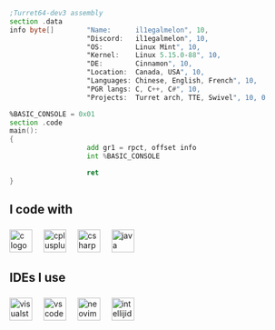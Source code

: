 ```asm
;Turret64-dev3 assembly
section .data
info byte[]        "Name:      il1egalmelon", 10,
                   "Discord:   il1egalmelon", 10,
                   "OS:        Linux Mint", 10,
                   "Kernel:    Linux 5.15.0-88", 10,
                   "DE:        Cinnamon", 10,
                   "Location:  Canada, USA", 10,
                   "Languages: Chinese, English, French", 10,
                   "PGR langs: C, C++, C#", 10,
                   "Projects:  Turret arch, TTE, Swivel", 10, 0

%BASIC_CONSOLE = 0x01
section .code
main():
{
                   add gr1 = rpct, offset info
                   int %BASIC_CONSOLE

                   ret
}
```
###

<h2 align="left">I code with</h2>

###

<div align="left">
  <img src="https://cdn.jsdelivr.net/gh/devicons/devicon/icons/c/c-original.svg" height="40" alt="c logo"  />
  <img width="12" />
  <img src="https://cdn.jsdelivr.net/gh/devicons/devicon/icons/cplusplus/cplusplus-original.svg" height="40" alt="cplusplus logo"  />
  <img width="12" />
  <img src="https://cdn.jsdelivr.net/gh/devicons/devicon/icons/csharp/csharp-original.svg" height="40" alt="csharp logo"  />
  <img width="12" />
  <img src="https://cdn.jsdelivr.net/gh/devicons/devicon/icons/java/java-original.svg" height="40" alt="java logo"  />
</div>

###

<h2 align="left">IDEs I use</h2>

###

<div align="left">
  <img src="https://cdn.jsdelivr.net/gh/devicons/devicon/icons/visualstudio/visualstudio-plain.svg" height="40" alt="visualstudio logo"  />
  <img width="12" />
  <img src="https://cdn.jsdelivr.net/gh/devicons/devicon/icons/vscode/vscode-original.svg" height="40" alt="vscode logo"  />
  <img width="12" />
  <img src="https://skillicons.dev/icons?i=neovim" height="40" alt="neovim logo"  />
  <img width="12" />
  <img src="https://skillicons.dev/icons?i=idea" height="40" alt="intellijidea logo"  />
</div>

###
